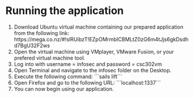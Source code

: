 # Running the application
<ol>
	<li>
		Download Ubuntu virtual machine containing our prepared application from the following link: https://mega.co.nz/#!slRUibzT!EZpOMrmbICBMLtZ0zG6m4tJjs6gkDsdhd7BgU32F2ws
	</li>
	<li>
		Open the virtual machine using VMplayer, VMware Fusion, or your prefered virtual machine tool.
	</li>
	<li>
		Log into with username = infosec and password = csc302vm
	</li>
	<li>
		Open Terminal and navigate to the infosec folder on the Desktop.
	</li>
	<li>
		Execute the following command: ```sails lift```
	</li>
	<li>
		Open Firefox and go to the following URL: ```localhost:1337```
	</li>
	<li>
		You can now begin using our application.
	</li>
</ol>